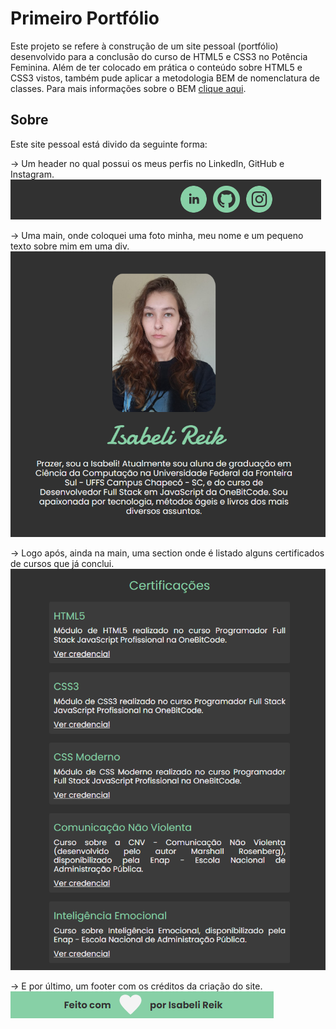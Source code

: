 # Primeiro Portfólio

Este projeto se refere à construção de um site pessoal (portfólio) desenvolvido para a conclusão do curso de HTML5 e CSS3 no Potência Feminina. Além de ter colocado em prática o conteúdo sobre HTML5 e CSS3 vistos, também pude aplicar a metodologia BEM de nomenclatura de classes. Para mais informações sobre o BEM [clique aqui](https://desenvolvimentoparaweb.com/css/bem/).

## Sobre

Este site pessoal está divido da seguinte forma:

-> Um header no qual possui os meus perfis no LinkedIn, GitHub e Instagram.
<img src="assets/imagens/README/header.png" alt="header">

-> Uma main, onde coloquei uma foto minha, meu nome e um pequeno texto sobre mim em uma div.
<img src="assets/imagens/README/mainpt1.png" alt="main parte um">

-> Logo após, ainda na main, uma section onde é listado alguns certificados de cursos que já conclui.
<img src="assets/imagens/README/mainpt2.png" alt="main parte dois">

-> E por último, um footer com os créditos da criação do site.
<img src="assets/imagens/README/footer.png" alt="footer">
